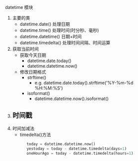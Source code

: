 datetime 模块

1. 主要的类
   - datetime.date() 处理日期
   - datetime.time() 处理时间(时分秒、毫秒)
   - datetime.datetime() 日期+时间
   - datetime.timedelta() 处理时间间隔、时间运算
2. 获取当前时间
   - 获取今天日期
     - datetime.date.today()
     - datetime.datetime.now()
   - 修改日期格式
     - strftime()
       - e.g. datetime.date.today().strftime('%Y-%m-%d %H:%M:%S')
     - isoformat()
       - datetime.datetime.now().isoformat()
3. 时间戳
   - 
4. 时间加减法
   - timedelta()方法
      ``` python
         today = datetime.datetime.now()
         yestoday = today - datetime.timedelta(days=1)
         oneHourAgo = today - datetime.timedelta(hours=1)
      ```
